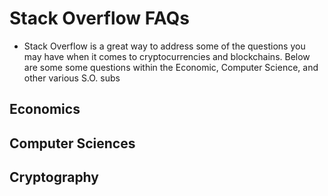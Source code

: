# Stack Overflow FAQs
* Stack Overflow is a great way to address some of the questions you may have when it comes to cryptocurrencies and blockchains. 
Below are some some questions within the Economic, Computer Science, and other various S.O. subs

## Economics

## Computer Sciences

## Cryptography
